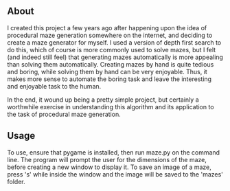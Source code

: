 ## About

I created this project a few years ago after happening upon the idea of procedural maze generation somewhere on the internet, and deciding to create a maze generator for myself. I used a version of depth first search to do this, which of course is more commonly used to solve mazes, but I felt (and indeed still feel) that generating mazes automatically is more appealing than solving them automatically. Creating mazes by hand is quite tedious and boring, while solving them by hand can be very enjoyable. Thus, it makes more sense to automate the boring task and leave the interesting and enjoyable task to the human.

In the end, it wound up being a pretty simple project, but certainly a worthwhile exercise in understanding this algorithm and its application to the task of procedural maze generation.

## Usage

To use, ensure that pygame is installed, then run maze.py on the command line. The program will prompt the user for the dimensions of the maze, before creating a new window to display it. To save an image of a maze, press 's' while inside the window and the image will be saved to the 'mazes' folder.
